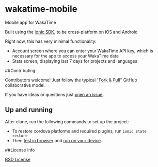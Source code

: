 # wakatime-mobile
Mobile app for WakaTime

Built using the [Ionic SDK](http://ionicframework.com/), to be cross-platform on iOS and Android

Right now, this has very minimal functionality:

* Account screen where you can enter your WakaTime API key, which is necessary for the app to access your WakaTime data
* Stats screen, displaying last 7 days for projects and languages

##Contributing

Contributors welcome!  Just follow the typical ["Fork & Pull"](https://help.github.com/articles/using-pull-requests/) GitHub collaborative model.

If you have ideas or questions just [open an issue](https://github.com/wakatime/wakatime-mobile/issues/new).

## Up and running

After clone, run the following commands to set up the project:

* To restore cordova platforms and required plugins, run ```ionic state restore```
* Then [test in browser](http://ionicframework.com/docs/cli/test.html) and [run on your device](http://ionicframework.com/docs/cli/run.html).

##License Info 

[BSD License](LICENSE)
